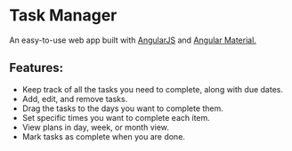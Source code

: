 # Task Manager
An easy-to-use web app built with [AngularJS](https://angular.io/) and [Angular Material.](https://material.angular.io)

## Features:

* Keep track of all the tasks you need to complete, along with due dates.
* Add, edit, and remove tasks.
* Drag the tasks to the days you want to complete them.
* Set specific times you want to complete each item.
* View plans in day, week, or month view.
* Mark tasks as complete when you are done.
